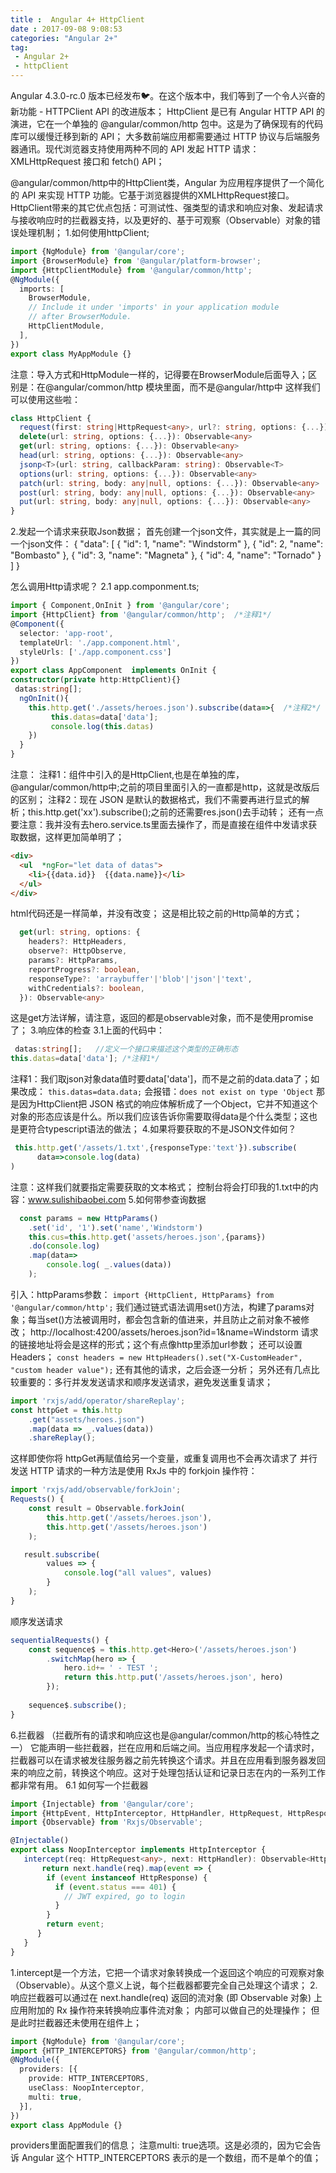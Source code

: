 ```yaml
---
title :  Angular 4+ HttpClient 
date : 2017-09-08 9:08:53
categories: "Angular 2+"
tag:
 - Angular 2+  
 - httpClient
---
```


Angular 4.3.0-rc.0 版本已经发布🐦。在这个版本中，我们等到了一个令人兴奋的新功能 - HTTPClient API 的改进版本；
HttpClient 是已有 Angular HTTP API 的演进，它在一个单独的 @angular/common/http 包中。这是为了确保现有的代码库可以缓慢迁移到新的 API；
大多数前端应用都需要通过 HTTP 协议与后端服务器通讯。现代浏览器支持使用两种不同的 API 发起 HTTP 请求：XMLHttpRequest 接口和 fetch() API；
<!--more-->
@angular/common/http中的HttpClient类，Angular 为应用程序提供了一个简化的 API 来实现 HTTP 功能。它基于浏览器提供的XMLHttpRequest接口。 HttpClient带来的其它优点包括：可测试性、强类型的请求和响应对象、发起请求与接收响应时的拦截器支持，以及更好的、基于可观察（Observable）对象的错误处理机制；
1.如何使用httpClient;

```typescript
import {NgModule} from '@angular/core';
import {BrowserModule} from '@angular/platform-browser';
import {HttpClientModule} from '@angular/common/http';
@NgModule({
  imports: [
    BrowserModule,
    // Include it under 'imports' in your application module
    // after BrowserModule.
    HttpClientModule,
  ],
})
export class MyAppModule {}
```
注意：导入方式和HttpModule一样的，记得要在BrowserModule后面导入；区别是：在@angular/common/http 模块里面，而不是@angular/http中
这样我们可以使用这些啦：

```typescript
class HttpClient {
  request(first: string|HttpRequest<any>, url?: string, options: {...}): Observable<any>
  delete(url: string, options: {...}): Observable<any>
  get(url: string, options: {...}): Observable<any>
  head(url: string, options: {...}): Observable<any>
  jsonp<T>(url: string, callbackParam: string): Observable<T>
  options(url: string, options: {...}): Observable<any>
  patch(url: string, body: any|null, options: {...}): Observable<any>
  post(url: string, body: any|null, options: {...}): Observable<any>
  put(url: string, body: any|null, options: {...}): Observable<any>
}   
```
2.发起一个请求来获取Json数据；
首先创建一个json文件，其实就是上一篇的同一个json文件：
{
  "data": [
    { "id": 1, "name": "Windstorm" },
    { "id": 2, "name": "Bombasto" },
    { "id": 3, "name": "Magneta" },
    { "id": 4, "name": "Tornado" }
  ]
}

怎么调用Http请求呢？
2.1 app.componment.ts;

```typescript
import { Component,OnInit } from '@angular/core';
import {HttpClient} from '@angular/common/http';  /*注释1*/
@Component({
  selector: 'app-root',
  templateUrl: './app.component.html',
  styleUrls: ['./app.component.css']
})
export class AppComponent  implements OnInit {
constructor(private http:HttpClient){} 
 datas:string[];
  ngOnInit(){
    this.http.get('./assets/heroes.json').subscribe(data=>{  /*注释2*/
         this.datas=data['data'];
         console.log(this.datas)
    }) 
  }
}
```
注意：
注释1：组件中引入的是HttpClient,也是在单独的库，@angular/common/http中;之前的项目里面引入的一直都是http，这就是改版后的区别；
注释2：现在 JSON 是默认的数据格式，我们不需要再进行显式的解析；this.http.get('xx').subscribe();之前的还需要res.json()去手动转；
还有一点要注意：我并没有去hero.service.ts里面去操作了，而是直接在组件中发请求获取数据，这样更加简单明了；
```html
<div>
  <ul  *ngFor="let data of datas">
    <li>{{data.id}}  {{data.name}}</li>
  </ul>
</div>
```
html代码还是一样简单，并没有改变；
这是相比较之前的Http简单的方式；

```typescript
  get(url: string, options: {
    headers?: HttpHeaders,
    observe?: HttpObserve,
    params?: HttpParams,
    reportProgress?: boolean,
    responseType?: 'arraybuffer'|'blob'|'json'|'text',
    withCredentials?: boolean,
  }): Observable<any> 
```
这是get方法详解，请注意，返回的都是observable对象，而不是使用promise了；
3.响应体的检查
3.1上面的代码中：

```typescript
 datas:string[];   //定义一个接口来描述这个类型的正确形态
this.datas=data['data']; /*注释1*/
```
注释1：我们取json对象data值时要data['data']，而不是之前的data.data了；如果改成：
 `this.datas=data.data;`
会报错：`does not exist on type 'Object`
那是因为HttpClient把 JSON 格式的响应体解析成了一个Object，它并不知道这个对象的形态应该是什么。所以我们应该告诉你需要取得data是个什么类型；这也是更符合typescript语法的做法；
4.如果将要获取的不是JSON文件如何？
```typescript
 this.http.get('/assets/1.txt',{responseType:'text'}).subscribe(
      data=>console.log(data)
)
```
注意：这样我们就要指定需要获取的文本格式；
控制台将会打印我的1.txt中的内容：www.sulishibaobei.com
 5.如何带参查询数据

```typescript
  const params = new HttpParams()
    .set('id', '1').set('name','Windstorm')
    this.cus=this.http.get('assets/heroes.json',{params})
    .do(console.log)
    .map(data=>
        console.log( _.values(data))
    );
```
引入：httpParams参数：
`import {HttpClient, HttpParams} from '@angular/common/http';`
我们通过链式语法调用set()方法，构建了params对象；每当set()方法被调用时，都会包含新的值进来，并且防止之前对象不被修改；
http://localhost:4200/assets/heroes.json?id=1&name=Windstorm
请求的链接地址将会是这样的形式；这个有点像http里添加url参数；
还可以设置Headers；
`const headers = new HttpHeaders().set("X-CustomHeader", "custom header value");`
还有其他的请求，之后会逐一分析；
另外还有几点比较重要的：多行并发发送请求和顺序发送请求，避免发送重复请求； 

```typescript
import 'rxjs/add/operator/shareReplay';
const httpGet = this.http
    .get("assets/heroes.json")
    .map(data => _.values(data))
    .shareReplay();
```
这样即使你将 httpGet再赋值给另一个变量，或重复调用也不会再次请求了
并行发送 HTTP 请求的一种方法是使用 RxJs 中的 forkjoin 操作符：

```typescript
import 'rxjs/add/observable/forkJoin';
Requests() {
    const result = Observable.forkJoin(
        this.http.get('/assets/heroes.json'),
        this.http.get('/assets/heroes.json')
    );

   result.subscribe(
        values => {
            console.log("all values", values)
        }
    );
}
```

顺序发送请求

```typescript
sequentialRequests() {
    const sequence$ = this.http.get<Hero>('/assets/heroes.json')
        .switchMap(hero => {
            hero.id+= ' - TEST ';
            return this.http.put('/assets/heroes.json', hero)
        });
        
    sequence$.subscribe();
}
```
6.拦截器  （拦截所有的请求和响应这也是@angular/common/http的核心特性之一）
它能声明一些拦截器，拦在应用和后端之间。当应用程序发起一个请求时，拦截器可以在请求被发往服务器之前先转换这个请求。并且在应用看到服务器发回来的响应之前，转换这个响应。这对于处理包括认证和记录日志在内的一系列工作都非常有用。
6.1 如何写一个拦截器

```typescript
import {Injectable} from '@angular/core';
import {HttpEvent, HttpInterceptor, HttpHandler, HttpRequest, HttpResponse} from '@angular/common/http';
import {Observable} from 'Rxjs/Observable';

@Injectable()
export class NoopInterceptor implements HttpInterceptor {
   intercept(req: HttpRequest<any>, next: HttpHandler): Observable<HttpEvent<any>> {
       return next.handle(req).map(event => {
        if (event instanceof HttpResponse) {
          if (event.status === 401) {
            // JWT expired, go to login
          }
        }
        return event;
      }
   } 
}
```
1.intercept是一个方法，它把一个请求对象转换成一个返回这个响应的可观察对象（Observable）。从这个意义上说，每个拦截器都要完全自己处理这个请求；
2.响应拦截器可以通过在 next.handle(req) 返回的流对象 (即 Observable 对象) 上应用附加的 Rx 操作符来转换响应事件流对象；
内部可以做自己的处理操作；
但是此时拦截器还未使用在组件上；

```typescript
import {NgModule} from '@angular/core';
import {HTTP_INTERCEPTORS} from '@angular/common/http';
@NgModule({
  providers: [{
    provide: HTTP_INTERCEPTORS,
    useClass: NoopInterceptor,
    multi: true,
  }],
})
export class AppModule {}
```
providers里面配置我们的信息；
注意multi: true选项。这是必须的，因为它会告诉 Angular 这个 HTTP_INTERCEPTORS 表示的是一个数组，而不是单个的值；